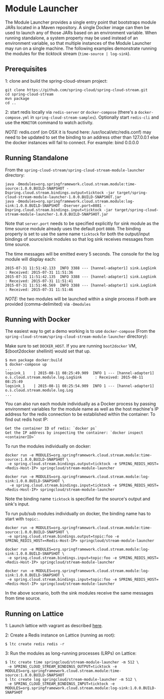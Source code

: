 # Module Launcher

The Module Launcher provides a single entry point that bootstraps module JARs located in a Maven repository. A single Docker image can then be used to launch any of those JARs based on an environment variable. When running standalone, a system property may be used instead of an environment variable, so that multiple instances of the Module Launcher may run on a single machine. The following examples demonstrate running the modules for the *ticktock* stream (`time-source | log-sink`).

## Prerequisites

1: clone and build the spring-cloud-stream project:

````
git clone https://github.com/spring-cloud/spring-cloud-stream.git
cd spring-cloud-stream
mvn package
cd ..
````

2: start redis locally via `redis-server` or `docker-compose` (there's a `docker-compose.yml` in `spring-cloud-stream-samples`). Optionally start `redis-cli` and use the `MONITOR` command to watch activity.

*NOTE:* redis.conf (on OSX it is found here: /usr/local/etc/redis.conf) may need to be updated to set the binding to an address other than 127.0.0.1 else the docker instances will fail to connect. For example: bind 0.0.0.0

## Running Standalone

From the `spring-cloud-stream/spring-cloud-stream-module-launcher` directory:

````
java -Dmodules=org.springframework.cloud.stream.module:time-source:1.0.0.BUILD-SNAPSHOT -Dspring.cloud.stream.bindings.output=ticktock -jar target/spring-cloud-stream-module-launcher-1.0.0.BUILD-SNAPSHOT.jar
java -Dmodules=org.springframework.cloud.stream.module:log-sink:1.0.0.BUILD-SNAPSHOT -Dserver.port=8081 -Dspring.cloud.stream.bindings.input=ticktock -jar target/spring-cloud-stream-module-launcher-1.0.0.BUILD-SNAPSHOT.jar
````

Note that `server.port` needs to be specified explicitly for sink module as the time source module already uses the default port `8080`.
The binding property is set to use the same name `ticktock` for both the output/input bindings of source/sink modules so that log sink receives messages from time source.

The time messages will be emitted every 5 seconds. The console for the log module will display each:

````
2015-07-31 11:51:42.133  INFO 3388 --- [hannel-adapter1] sink.LogSink         : Received: 2015-07-31 11:51:36
2015-07-31 11:51:42.135  INFO 3388 --- [hannel-adapter1] sink.LogSink         : Received: 2015-07-31 11:51:41
2015-07-31 11:51:46.569  INFO 3388 --- [hannel-adapter1] sink.LogSink         : Received: 2015-07-31 11:51:46
````

*NOTE:* the two modules will be launched within a single process if both are provided (comma-delimited) via `-Dmodules`

## Running with Docker

The easiest way to get a demo working is to use `docker-compose` (From the `spring-cloud-stream/spring-cloud-stream-module-launcher` directory):

Make sure to set `DOCKER_HOST`. If you are running `boot2docker` VM, $(boot2docker shellinit) would set that up.

```
$ mvn package docker:build
$ docker-compose up
...
logsink_1    | 2015-08-11 08:25:49.909  INFO 1 --- [hannel-adapter1] o.s.cloud.stream.module.log.LogSink      : Received: 2015-08-11 08:25:49
logsink_1    | 2015-08-11 08:25:54.909  INFO 1 --- [hannel-adapter1] o.s.cloud.stream.module.log.Log
...
```

You can also run each module individually as a Docker process by passing environment variables for the module name as well as the host machine's IP address for the redis connection to be established within the container:
To find out redis host IP:
```
Get the container ID of redis: `docker ps`
Get the IP address by inspecting the container: `docker inspect <containerID>`

```
To run the modules individually on docker:
````
docker run -e MODULES=org.springframework.cloud.stream.module:time-source:1.0.0.BUILD-SNAPSHOT \
 -e spring.cloud.stream.bindings.output=ticktock -e SPRING_REDIS_HOST=<Redis-Host-IP> springcloud/stream-module-launcher

docker run -e MODULES=org.springframework.cloud.stream.module:log-sink:1.0.0.BUILD-SNAPSHOT \
  -e spring.cloud.stream.bindings.input=ticktock -e SPRING_REDIS_HOST=<Redis-Host-IP> springcloud/stream-module-launcher
````
Note the binding name `ticktock` is specified for the source's output and sink's input.

To run pub/sub modules individually on docker, the binding name has to start with `topic:`.

````
docker run -e MODULES=org.springframework.cloud.stream.module:time-source:1.0.0.BUILD-SNAPSHOT \
 -e spring.cloud.stream.bindings.output=topic:foo -e SPRING_REDIS_HOST=<Redis-Host-IP> springcloud/stream-module-launcher

docker run -e MODULES=org.springframework.cloud.stream.module:log-sink:1.0.0.BUILD-SNAPSHOT \
 -e spring.cloud.stream.bindings.input=topic:foo -e SPRING_REDIS_HOST=<Redis-Host-IP> springcloud/stream-module-launcher

docker run -e MODULES=org.springframework.cloud.stream.module:log-sink:1.0.0.BUILD-SNAPSHOT \
 -e spring.cloud.stream.bindings.input=topic:foo -e SPRING_REDIS_HOST=<Redis-Host-IP> springcloud/stream-module-launcher
````
In the above scenario, both the sink modules receive the same messages from time source.

## Running on Lattice

1: Launch lattice with vagrant as described [here](http://lattice.cf/docs/getting-started/).

2: Create a Redis instance on Lattice (running as root):

````
$ ltc create redis redis -r
````

3: Run the modules as long-running processes (LRPs) on Lattice:

````
$ ltc create time springcloud/stream-module-launcher -m 512 \
 -e SPRING_CLOUD_STREAM_BINDINGS_OUTPUT=ticktock -e MODULES=org.springframework.cloud.stream.module:time-source:1.0.0.BUILD-SNAPSHOT
$ ltc create log springcloud/stream-module-launcher -m 512 \
 -e SPRING_CLOUD_STREAM_BINDINGS_INPUT=ticktock -e MODULES=org.springframework.cloud.stream.module:log-sink:1.0.0.BUILD-SNAPSHOT
````
